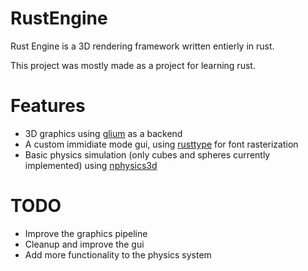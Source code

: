 # RustEngine

Rust Engine is a 3D rendering framework written entierly in rust.

This project was mostly made as a project for learning rust.

# Features
- 3D graphics using [glium](https://github.com/glium/glium) as a backend
- A custom immidiate mode gui, using [rusttype](https://gitlab.redox-os.org/redox-os/rusttype) for font rasterization
- Basic physics simulation (only cubes and spheres currently implemented) using [nphysics3d](https://nphysics.org/)


# TODO
- Improve the graphics pipeline
- Cleanup and improve the gui
- Add more functionality to the physics system
